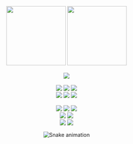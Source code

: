 <div align="center">
  <img height="160em" src="https://github-readme-stats.vercel.app/api?username=felpofo&show_icons=true&theme=radical&include_all_commits=true&count_private=true&disable_animations=true&hide_border=true"/>
  <img height="160em" src="https://github-readme-stats.vercel.app/api/top-langs/?username=felpofo&layout=compact&langs_count=7&theme=radical&hide_border=true"/>
</div>
  <br>

<div align="center">
  <!--  Manjaro  --> <img src="https://img.shields.io/badge/Manjaro-35BF5C?style=for-the-badge&logo=manjaro&logoColor=white">
  <!-- ArchLinux --> <!--<img src="https://img.shields.io/badge/Arch%20Linux-1793D1?style=for-the-badge&logo=arch-linux&logoColor=white">-->
</div>
<div align="center">
  <!--    HTML5   --> <!--<img src="https://img.shields.io/badge/HTML5-E34F26?style=for-the-badge&logo=html5&logoColor=white">-->
  <!--     CSS    --> <!--<img src="https://img.shields.io/badge/CSS-1572B6?&style=for-the-badge&logo=css3&logoColor=white">-->
  <br>
  <!-- TypeScript --> <img src="https://img.shields.io/badge/TypeScript-3178C6?style=for-the-badge&logo=typescript&logoColor=white">
  <!--   Node.js  --> <img src="https://img.shields.io/badge/Node.js-339933?style=for-the-badge&logo=node.js&logoColor=white">
  <!-- JavaScript --> <!--<img src="https://img.shields.io/badge/JavaScript-F7DF1E?style=for-the-badge&logo=javascript&logoColor=black">-->
  <!--    React   --> <img src="https://img.shields.io/badge/React-20232A?style=for-the-badge&logo=react&logoColor=61DAFB">
  <br>
  <!--    Java    --> <img src="https://img.shields.io/badge/Java-F89820?style=for-the-badge&logo=java&logoColor=white">
  <!--   Spring   --> <img src="https://img.shields.io/badge/Spring-6DB33F?style=for-the-badge&logo=spring&logoColor=white">
  <!-- SpringBoot --> <img src="https://img.shields.io/badge/SpringBoot-5C9735?style=for-the-badge&logo=spring-boot&logoColor=white">
</div>
<br>
<div align="center"> 
  <!--  Discord  --> <a href="https://discord.gg/wagxzStdcR" target="_blank"><!--                          --><img src="https://img.shields.io/badge/Discord-5865F2?style=for-the-badge&logo=discord&logoColor=white"></a> 
  <!--   Steam   --> <a href="https://steamcommunity.com/id/felpofo/" target="_blank"><!--                 --><img src="https://img.shields.io/badge/Steam-000000?style=for-the-badge&logo=steam&logoColor=white"></a>
  <!--  Spotify  --> <a href="https://open.spotify.com/user/i83u9qvjhi6qsuzpxjdli7vh9" target="_blank"><!----><img src="https://img.shields.io/badge/Spotify-1DB954?&style=for-the-badge&logo=spotify&logoColor=white"></a>
  <br>
  <!--  Twitter  --> <a href="https://twitter.com/felpofo" target="_blank"><!--                            --><img src="https://img.shields.io/badge/Twitter-1DA1F2?style=for-the-badge&logo=twitter&logoColor=white"></a>
  <!-- Instagram --> <a href="https://instagram.com/felpofo/" target="_blank"><!--                         --><img src="https://img.shields.io/badge/Instagram-E4405F?style=for-the-badge&logo=instagram&logoColor=white"></a>
  <br>
  <!-- Linkedin  --> <a href="https://linkedin.com/in/felpofo" target="_blank"><!--                        --><img src="https://img.shields.io/badge/LinkedIn-0A66C2?style=for-the-badge&logo=linkedin&logoColor=white"></a>
  <!--   Gmail   --> <a href="mailto:felipepitolpuhl@gmail.com" target="_blank"><!--                       --><img src="https://img.shields.io/badge/Gmail-EA4335?style=for-the-badge&logo=gmail&logoColor=white"></a>

  ![Snake animation](https://github.com/felpofo/felpofo/blob/output/github-contribution-grid-snake.svg)
</div>
